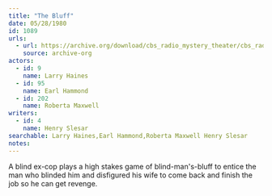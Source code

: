 ```yaml
---
title: "The Bluff"
date: 05/28/1980
id: 1089
urls: 
  - url: https://archive.org/download/cbs_radio_mystery_theater/cbs_radio_mystery_theater-1051-1100.zip/cbs_radio_mystery_theater-1051-1100%2Fcbsrmt_1089_the_bluff.mp3
    source: archive-org
actors:  
  - id: 9
    name: Larry Haines  
  - id: 95
    name: Earl Hammond  
  - id: 202
    name: Roberta Maxwell
writers:  
  - id: 4
    name: Henry Slesar
searchable: Larry Haines,Earl Hammond,Roberta Maxwell Henry Slesar
notes:  
---
```

A blind ex-cop plays a high stakes game of blind-man's-bluff to entice the man who blinded him and disfigured his wife to come back and finish the job so he can get revenge.